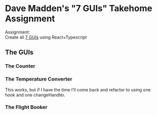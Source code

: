 # Dave Madden's "7 GUIs" Takehome Assignment

Assignment:<br>
Create all [7 GUIs](https://eugenkiss.github.io/7guis/tasks) using React+Typescript

## The GUIs

### The Counter

### The Temperature Converter
This works, but if I have the time I'll come back and refactor to using one hook and one changeHandler.

### The Flight Booker

